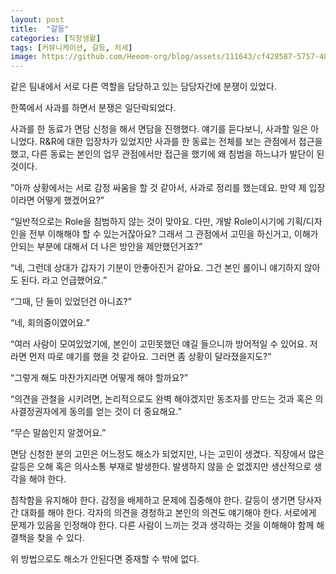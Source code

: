 ```yaml
---
layout: post
title:  "갈등"
categories: [직장생활]
tags: [커뮤니케이션, 갈등, 처세]
image: https://github.com/Heeom-org/blog/assets/111643/cf428587-5757-48cf-b6f8-399e428ef17e
---
```


같은 팀내에서 서로 다른 역할을 담당하고 있는 담당자간에 분쟁이 있었다.

한쪽에서 사과를 하면서 분쟁은 일단락되었다.

사과를 한 동료가 면담 신청을 해서 면담을 진행했다. 얘기를 듣다보니, 사과할 일은 아니었다. R&R에 대한 입장차가 있었지만 사과를 한 동료는 전체를 보는 관점에서 접근을 했고, 다른 동료는 본인의 업무 관점에서만 접근을 했기에 왜 침범을 하느냐가 발단이 된 것이다.

”아까 상황에서는 서로 감정 싸움을 할 것 같아서, 사과로 정리를 했는데요. 만약 제 입장이라면 어떻게 했겠어요?”

“일반적으로는 Role을 침범하지 않는 것이 맞아요. 다만, 개발 Role이시기에 기획/디자인을 전부 이해해야 할 수 있는거잖아요? 그래서 그 관점에서 고민을 하신거고, 이해가 안되는 부분에 대해서 더 나은 방안을 제안했던거죠?”

“네, 그런데 상대가 갑자기 기분이 안좋아진거 같아요. 그건 본인 롤이니 얘기하지 않아도 된다. 라고 언급했어요.”

“그때, 단 둘이 있었던건 아니죠?”

“네, 회의중이였어요.”

“여러 사람이 모여있었기에, 본인이 고민못했던 얘길 들으니까 방어적일 수 있어요. 저라면 먼저 따로 얘기를 했을 것 같아요. 그러면 좀 상황이 달라졌을지도?”

“그렇게 해도 마찬가지라면 어떻게 해야 할까요?”

“의견을 관철을 시키려면, 논리적으로도 완벽 해야겠지만 동조자를 만드는 것과 혹은 의사결정권자에게 동의를 얻는 것이 더 중요해요.”

“무슨 말씀인지 알겠어요.”

면담 신청한 분의 고민은 어느정도 해소가 되었지만, 나는 고민이 생겼다. 직장에서 많은 갈등은 오해 혹은 의사소통 부재로 발생한다. 발생하지 않을 순 없겠지만 생산적으로 생각을 해야 한다.

침착함을 유지해야 한다. 감정을 배제하고 문제에 집중해야 한다. 갈등이 생기면 당사자간 대화를 해야 한다. 각자의 의견을 경청하고 본인의 의견도 얘기해야 한다. 서로에게 문제가 있음을 인정해야 한다. 다른 사람이 느끼는 것과 생각하는 것을 이해해야 함께 해결책을 찾을 수 있다.

위 방법으로도 해소가 안된다면 중재할 수 밖에 없다.
